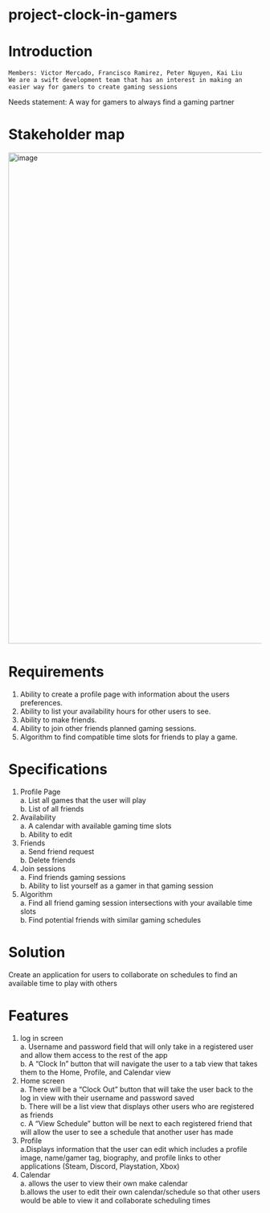 # project-clock-in-gamers


# Introduction
	Members: Victor Mercado, Francisco Ramirez, Peter Nguyen, Kai Liu
	We are a swift development team that has an interest in making an easier way for gamers to create gaming sessions
 Needs statement: A way for gamers to always find a gaming partner

# Stakeholder map
<img width="977" alt="image" src="https://github.com/user-attachments/assets/e61edaa1-5cca-482c-b10b-608b0db278a9">

# Requirements
1. Ability to create a profile page with information about the users preferences.
2. Ability to list your availability hours for other users to see.
3. Ability to make friends.
4. Ability to join other friends planned gaming sessions.
5. Algorithm to find compatible time slots for friends to play a game.

# Specifications
1. Profile Page <br />
   a. List all games that the user will play <br />
   b. List of all friends <br />
2. Availability <br />
   a. A calendar with available gaming time slots <br />
   b. Ability to edit <br />
3. Friends <br />
   a. Send friend request <br />
   b. Delete friends <br />
4. Join sessions <br />
   a. Find friends gaming sessions <br />
   b. Ability to list yourself as a gamer in that gaming session <br />
5. Algorithm <br />
   a. Find all friend gaming session intersections with your available time slots <br />
   b. Find potential friends with similar gaming schedules <br />



# Solution
Create an application for users to collaborate on schedules to find an available time to play with others

# Features
1. log in screen <br />
   a. Username and password field that will only take in a registered user and allow them access to the rest of the app <br />
   b. A “Clock In” button that will navigate the user to a tab view that takes them to the Home, Profile, and Calendar view <br />
3. Home screen <br />
   a. There will be a “Clock Out” button that will take the user back to the log in view with their username and password saved <br />
   b. There will be a list view that displays other users who are registered as friends <br />
   c. A “View Schedule” button will be next to each registered friend that will allow the user to see a schedule that another user has made <br />
4. Profile <br />
   a.Displays information that the user can edit which includes a profile image, name/gamer tag, biography, and  profile links to other applications (Steam, Discord, Playstation, Xbox) <br />
5. Calendar <br />
   a. allows the user to view their own make calendar <br />
   b.allows the user to edit their own calendar/schedule so that other users would be able to view it and collaborate scheduling times <br />






